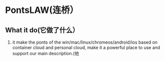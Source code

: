 # PontsLAW(连桥）


## What it do(它做了什么）
1. it make the ponts of the win/mac/linux/chromeos/android/ios based on container cloud and personal cloud, make it a powerful place to use and support our main description.(他
